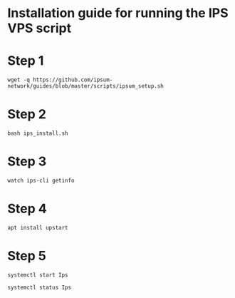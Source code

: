 # Installation guide for running the IPS VPS script
# Step 1
```    
wget -q https://github.com/ipsum-network/guides/blob/master/scripts/ipsum_setup.sh

```
# Step 2
```
bash ips_install.sh

```
# Step 3

```
watch ips-cli getinfo

```

# Step 4
```    
apt install upstart

```
# Step 5
```    
systemctl start Ips

systemctl status Ips

```
